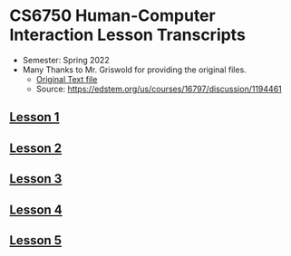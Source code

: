 # CS6750 Human-Computer Interaction Lesson Transcripts

- Semester: Spring 2022
- Many Thanks to Mr. Griswold for providing the original files.
  - [Original Text file](./original-source-files/LessonTranscipts.txt)
  - Source: https://edstem.org/us/courses/16797/discussion/1194461

## [Lesson 1](./1/)

## [Lesson 2](./2/)

## [Lesson 3](./3/)

## [Lesson 4](./4/)

## [Lesson 5](./5/)
